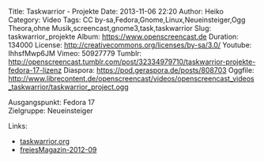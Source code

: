 Title: Taskwarrior - Projekte
Date: 2013-11-06 22:20
Author: Heiko
Category: Video
Tags: CC by-sa,Fedora,Gnome,Linux,Neueinsteiger,Ogg Theora,ohne Musik,screencast,gnome3,task,taskwarrior
Slug: taskwarrior_projekte
Album: https://www.openscreencast.de
Duration: 134000
License: http://creativecommons.org/licenses/by-sa/3.0/
Youtube: IhhsfMwp6JM
Vimeo: 50927779
Tumblr: http://openscreencast.tumblr.com/post/32334979710/taskwarrior-projekte-fedora-17-lizenz
Diaspora: https://pod.geraspora.de/posts/808703
Oggfile: http://www.librecontent.de/openscreencast/videos/openscreencast_videos_taskwarrior/taskwarrior_project.ogg

Ausgangspunkt: Fedora 17  
Zielgruppe: Neueinsteiger  

Links:

  * [taskwarrior.org](http://taskwarrior.org/ "Link zu taskwarrior")
  * [freiesMagazin-2012-09](http://www.freiesmagazin.de/mobil/freiesMagazin-2012-09.html#12_09_taskwarrior_02 "Link zu freiesmagazin.de")

